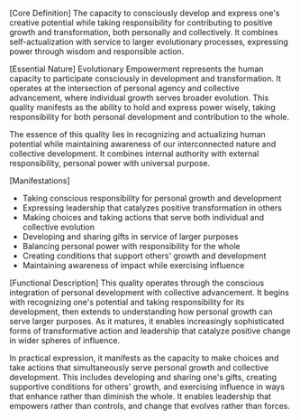 [Core Definition]
The capacity to consciously develop and express one's creative potential while taking responsibility for contributing to positive growth and transformation, both personally and collectively. It combines self-actualization with service to larger evolutionary processes, expressing power through wisdom and responsible action.

[Essential Nature]
Evolutionary Empowerment represents the human capacity to participate consciously in development and transformation. It operates at the intersection of personal agency and collective advancement, where individual growth serves broader evolution. This quality manifests as the ability to hold and express power wisely, taking responsibility for both personal development and contribution to the whole.

The essence of this quality lies in recognizing and actualizing human potential while maintaining awareness of our interconnected nature and collective development. It combines internal authority with external responsibility, personal power with universal purpose.

[Manifestations]
- Taking conscious responsibility for personal growth and development
- Expressing leadership that catalyzes positive transformation in others
- Making choices and taking actions that serve both individual and collective evolution
- Developing and sharing gifts in service of larger purposes
- Balancing personal power with responsibility for the whole
- Creating conditions that support others' growth and development
- Maintaining awareness of impact while exercising influence

[Functional Description]
This quality operates through the conscious integration of personal development with collective advancement. It begins with recognizing one's potential and taking responsibility for its development, then extends to understanding how personal growth can serve larger purposes. As it matures, it enables increasingly sophisticated forms of transformative action and leadership that catalyze positive change in wider spheres of influence.

In practical expression, it manifests as the capacity to make choices and take actions that simultaneously serve personal growth and collective development. This includes developing and sharing one's gifts, creating supportive conditions for others' growth, and exercising influence in ways that enhance rather than diminish the whole. It enables leadership that empowers rather than controls, and change that evolves rather than forces.